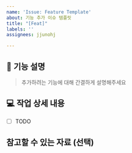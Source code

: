 ```yaml
---
name: 'Issue: Feature Template'
about: 기능 추가 이슈 템플릿
title: "[Feat]"
labels: ''
assignees: jjunohj

---
```


## 🤔 기능 설명
> 추가하려는 기능에 대해 간결하게 설명해주세요

## 💻 작업 상세 내용
- [ ] TODO

## 참고할 수 있는 자료 (선택)
